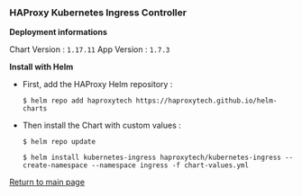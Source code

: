 ### HAProxy Kubernetes Ingress Controller

**Deployment informations**

Chart Version : `1.17.11`
App Version : `1.7.3`

**Install with Helm**

* First, add the HAProxy Helm repository :

  ```shell
  $ helm repo add haproxytech https://haproxytech.github.io/helm-charts
  ```

* Then install the Chart with custom values :

  ```shell
  $ helm repo update

  $ helm install kubernetes-ingress haproxytech/kubernetes-ingress --create-namespace --namespace ingress -f chart-values.yml
  ```

[Return to main page](../../README.md)
